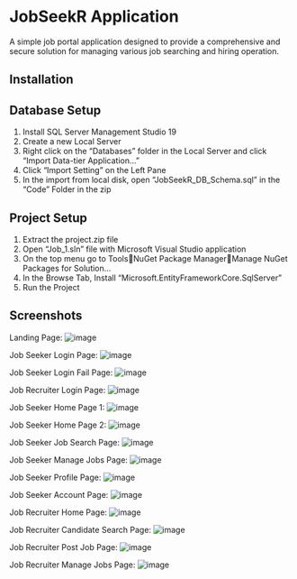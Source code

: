 # JobSeekR Application
A simple job portal application designed to provide a comprehensive and secure solution for managing various job searching and hiring operation. 

## Installation
## Database Setup
1.	Install SQL Server Management Studio 19
2.	Create a new Local Server
3.	Right click on the “Databases” folder in the Local Server and click “Import Data-tier Application…”
4.	Click “Import Setting” on the Left Pane
5.	In the import from local disk, open “JobSeekR_DB_Schema.sql” in the “Code” Folder in the zip

## Project Setup
1.	Extract the project.zip file
2.	Open “Job_1.sln” file with Microsoft Visual Studio application
3.	On the top menu go to ToolsNuGet Package ManagerManage NuGet Packages for Solution…
4.	In the Browse Tab, Install “Microsoft.EntityFrameworkCore.SqlServer”
5.	Run the Project

## Screenshots
Landing Page:
![image](https://github.com/user-attachments/assets/8fe71f40-cda2-4ceb-9a0a-2e8af8ccb1c1)


Job Seeker Login Page:
![image](https://github.com/user-attachments/assets/3e3b106c-b914-4025-a4b1-65580dd1e06e)



Job Seeker Login Fail Page:
![image](https://github.com/user-attachments/assets/1e504023-66f6-401c-9226-3f7c5ba1e70d)

Job Recruiter Login Page:
![image](https://github.com/user-attachments/assets/57701bef-6244-4ede-9b7d-56c6a5ce8c2e)

Job Seeker Home Page 1:
![image](https://github.com/user-attachments/assets/a25845f6-3792-4f30-9f6a-dadd95afd762)

Job Seeker Home Page 2:
![image](https://github.com/user-attachments/assets/0df707af-e2c1-41ae-a5bd-d5bc72eeeadc)

Job Seeker Job Search Page:
![image](https://github.com/user-attachments/assets/4b9167b9-0424-486d-8a7c-99288259cc91)

Job Seeker Manage Jobs Page:
![image](https://github.com/user-attachments/assets/cf847a18-5055-42dc-895e-97af36ea9985)

Job Seeker Profile Page:
![image](https://github.com/user-attachments/assets/d2793ed8-d826-4251-b28e-3ecc3ce90ce2)

Job Seeker Account Page:
![image](https://github.com/user-attachments/assets/991bff68-1700-40c1-90ae-a2c7302d47e7)

Job Recruiter Home Page:
![image](https://github.com/user-attachments/assets/3f443de5-4246-482b-93ec-2ac7aaea9dd3)

Job Recruiter Candidate Search Page:
![image](https://github.com/user-attachments/assets/251e8a11-9358-45aa-8e12-3ea8df79b2c2)

Job Recruiter Post Job Page:
![image](https://github.com/user-attachments/assets/a2ac330a-93fb-46e0-9443-5bcc666e1ba3)

Job Recruiter Manage Jobs Page:
![image](https://github.com/user-attachments/assets/ffb5576a-1ede-4b81-a052-b13cc3a257e9)




